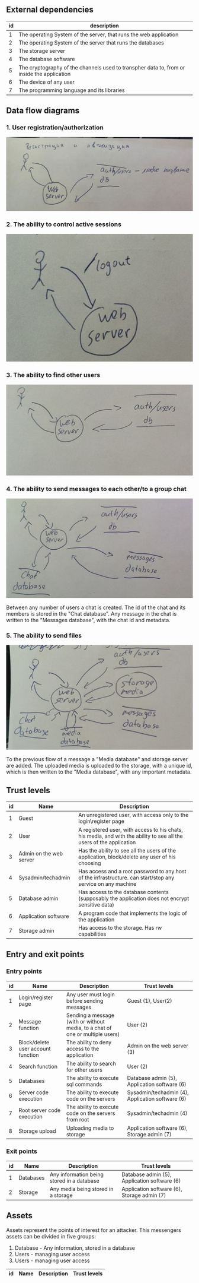 
## External dependencies

| id | description |
| --- | --- |
|1|The operating System of the server, that runs the web application|
|2|The operating System of the server that runs the databases|
|3|The storage server|
|4|The database software|
|5|The cryptography of the channels used to transpher data to, from or inside the application|
|6|The device of any user|
|7|The programming language and its libraries|

## Data flow diagrams

### 1. User registration/authorization

![2025-09-16-at-12-13-49.png](pr1-img/2025-09-16-at-12-13-49.png)

### 2. The ability to control active sessions


![2025-09-16-at-12-14-35.png](pr1-img/2025-09-16-at-12-14-35.png)

### 3. The ability to find other users


![2025-09-16-at-12-14-57.png](pr1-img/2025-09-16-at-12-14-57.png)

### 4. The ability to send messages to each other/to a group chat


![2025-09-16-at-12-15-39.png](pr1-img/2025-09-16-at-12-15-39.png)

Between any number of users a chat is created. The id of the chat and its members is stored in the "Chat database". Any message 
in the chat is written to the "Messages database", with the chat id and metadata.

### 5. The ability to send files


![2025-09-16-at-12-17-35.png](pr1-img/2025-09-16-at-12-17-35.png)

To the previous flow of a message a "Media database" and storage server are added. The uploaded media is uploaded to the storage, with a unique id,
which is then written to the "Media database", with any important metadata.

## Trust levels

| id| Name | Description|
| -- | --| --|
|1|Guest|An unregistered user, with access only to the login\register page|
|2|User|A registered user, with access to his chats, his media, and with the ability to see all the users of the application|
|3|Admin on the web server|Has the ability to see all the users of the application, block/delete any user of his choosing|
|4|Sysadmin/techadmin|Has access and a root password to any host of the infrastructure. can start/stop any service on any machine|
|5|Database admin|Has access to the database contents (supposably the application does not encrypt sensitive data)|
|6|Application software|A program code that implements the logic of the application|
|7|Storage admin|Has access to the storage. Has rw capabilities|


## Entry and exit points

### Entry points
| id| Name | Description| Trust levels |
| -- | --| --| -- |
| 1 | Login/register page | Any user must login before sending messages | Guest (1), User(2) |
| 2 |Message function| Sending a message (with or without media, to a chat of one or multiple users)  | User (2) |
| 3 |Block/delete user account function| The ability to deny access to the application  | Admin on the web server (3) |
| 4 |Search function| The ability to search for other users  | User (2) |
| 5| Databases | The ability to execute sql commands | Database admin (5), Application software (6) |
| 6| Server code execution | The ability to execute code on the servers | Sysadmin/techadmin (4), Application software (6) |
| 7| Root server code execution | The ability to execute code on the servers from root | Sysadmin/techadmin (4)|
| 8| Storage upload| Uploading media to storage| Application software (6), Storage admin (7)|


### Exit points

| id| Name | Description| Trust levels |
| -- | --| --| -- |
| 1| Databases | Any information being stored in a database | Database admin (5), Application software (6) |
| 2| Storage | Any media being stored in a storage | Application software (6), Storage admin (7)|

## Assets
Assets represent the points of interest for an attacker. This messengers assets can be divided in five groups:
1. Database - Any information, stored in a database
2. Users - managing user access
3. Users - managing user access


| id| Name | Description| Trust levels |
| -- | --| --| -- |
